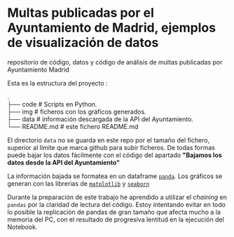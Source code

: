 # Multas publicadas por el Ayuntamiento de Madrid, ejemplos de visualización de datos 
repositorio de código, datos y código de análisis de multas publicadas por Ayuntamiento Madrid

Esta es la estructura del proyecto : 

.  
├── code                  # Scripts en Python.    
├── img                   # ficheros con los gráficos generados.  
├── data                  # información descargada de la API del Ayuntamiento.  
└── README.md             # este fichero README.md

El directorio `data` no se guarda en este repo por el tamaño del fichero, superior al límite que marca github para subir ficheros.
De todas formas puede bajar los datos fácilmente con el código del apartado **"Bajamos los datos desde la API del Ayuntamiento"**

La información bajada se formatea en un dataframe [`panda`](https://pandas.pydata.org). Los gráficos se generan con las librerias de [`matplotlib`](https://matplotlib.org/stable/) y [`seaborn`](https://seaborn.pydata.org/#)

Durante la preparación de este trabajo he aprendido a utilizar el *chaining* en `pandas` por la claridad de lectura del código. Estoy intentando evitar en todo lo posible la replicación de pandas de gran tamaño que afecta mucho a la memoria del PC, con el resultado de progresiva lentitud en la ejecución del Notebook.
